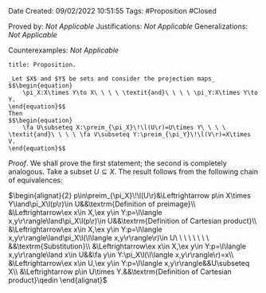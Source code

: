 <br />
<br />

Date Created: 09/02/2022 10:51:55
Tags: #Proposition #Closed 

Proved by: _Not Applicable_
Justifications: _Not Applicable_
Generalizations: _Not Applicable_

Counterexamples: _Not Applicable_

``` ad-Proposition
title: Proposition.

_Let $X$ and $Y$ be sets and consider the projection maps_
$$\begin{equation}
    \pi_X:X\times Y\to X\ \ \ \ \textit{and}\ \ \ \ \pi_Y:X\times Y\to Y.
\end{equation}$$
Then
$$\begin{equation}
    \fa U\subseteq X:\preim_{\pi_X}\!\l(U\r)=U\times Y\ \ \ \ \textit{and}\ \ \ \ \fa V\subseteq Y:\preim_{\pi_Y}\!\l(V\r)=X\times V.
\end{equation}$$

```

_Proof_. We shall prove the first statement; the second is completely analogous. Take a subset $U\subseteq X$. The result follows from the following chain of equivalences:

$\begin{alignat}{2}
    p\in\preim_{\pi_X}\!\l(U\r)&\Leftrightarrow p\in X\times Y\land\pi_X\l(p\r)\in U&&\textrm{Definition of preimage}\\
    &\Leftrightarrow\ex x\in X,\ex y\in Y:p=\l\langle x,y\r\rangle\land\pi_X\l(p\r)\in U&&\textrm{Definition of Cartesian product}\\
    &\Leftrightarrow\ex x\in X,\ex y\in Y:p=\l\langle x,y\r\rangle\land\pi_X\l(\l\langle x,y\r\rangle\r)\in U\ \ \ \ \ \ \ \ &&\textrm{Substitution}\\
    &\Leftrightarrow\ex x\in X,\ex y\in Y:p=\l\langle x,y\r\rangle\land x\in U&&\fa y\in Y:\pi_X\l(\l\langle x,y\r\rangle\r)=x\\
    &\Leftrightarrow\ex x\in U,\ex y\in Y:p=\l\langle x,y\r\rangle&&U\subseteq X\\
    &\Leftrightarrow p\in U\times Y.&&\textrm{Definition of Cartesian product}\qedin
\end{alignat}$
